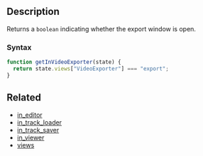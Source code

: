 ## Description

Returns a `boolean` indicating whether the export window is open.

### Syntax

```js
function getInVideoExporter(state) {
  return state.views["VideoExporter"] === "export";
}
```

## Related

- [in_editor](./in_editor.md)
- [in_track_loader](./in_track_loader.md)
- [in_track_saver](./in_track_saver.md)
- [in_viewer](./in_viewer.md)
- [views](./views.md)
